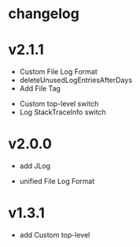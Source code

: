 
# changelog

# v2.1.1

+ Custom File Log Format
+ deleteUnusedLogEntriesAfterDays
+ Add File Tag
* Custom top-level switch
* Log StackTraceInfo switch

# v2.0.0

+ add JLog
* unified File Log Format

# v1.3.1

+ add Custom top-level
